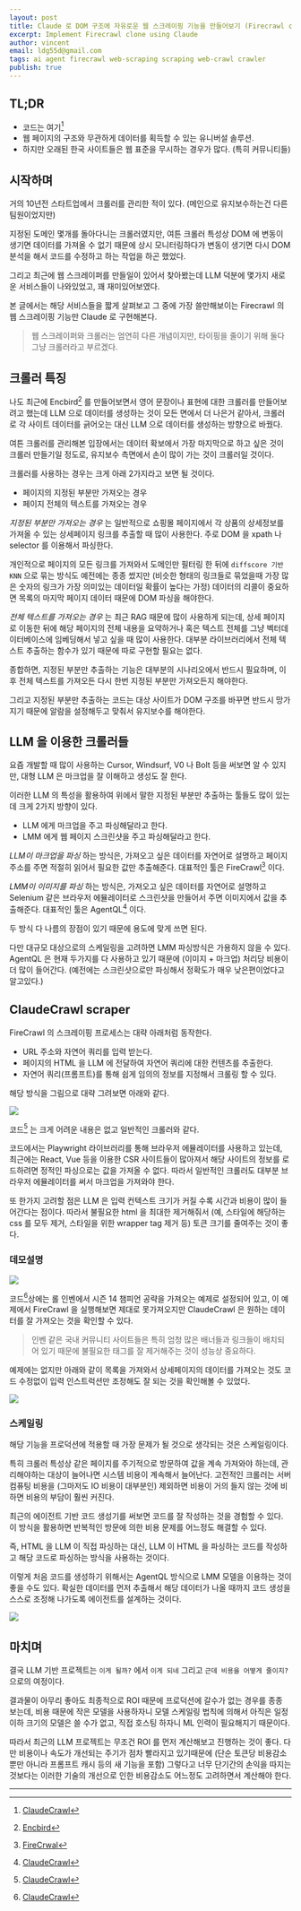 ```yaml
---
layout: post
title: Claude 로 DOM 구조에 자유로운 웹 스크레이핑 기능을 만들어보기 (Firecrawl clone)
excerpt: Implement Firecrawl clone using Claude
author: vincent
email: ldg55d@gmail.com
tags: ai agent firecrawl web-scraping scraping web-crawl crawler
publish: true
---
```


## TL;DR

- 코드는 여기[^4]
- 웹 페이지의 구조와 무관하게 데이터를 획득할 수 있는 유니버설 솔루션.
- 하지만 오래된 한국 사이트들은 웹 표준을 무시하는 경우가 많다. (특히 커뮤니티들)

## 시작하며

거의 10년전 스타트업에서 크롤러를 관리한 적이 있다. (메인으로 유지보수하는건 다른 팀원이었지만)

지정된 도메인 몇개를 돌아다니는 크롤러였지만, 여튼 크롤러 특성상 DOM 에 변동이 생기면 데이터를 가져올 수 없기 때문에 상시 모니터링하다가 변동이 생기면 다시 DOM 분석을 해서 코드를 수정하고 하는 작업을 하곤 했었다.

그리고 최근에 웹 스크레이퍼를 만들일이 있어서 찾아봤는데 LLM 덕분에 몇가지 새로운 서비스들이 나와있었고, 꽤 재미있어보였다.

본 글에서는 해당 서비스들을 짧게 살펴보고 그 중에 가장 쓸만해보이는 Firecrawl 의 웹 스크레이핑 기능만 Claude 로 구현해본다.

> 웹 스크레이퍼와 크롤러는 엄연히 다른 개념이지만, 타이핑을 줄이기 위해 둘다 그냥 크롤러라고 부르겠다.

## 크롤러 특징

나도 최근에 Encbird[^1] 를 만들어보면서 영어 문장이나 표현에 대한 크롤러를 만들어보려고 했는데 LLM 으로 데이터를 생성하는 것이 모든 면에서 더 나은거 같아서, 크롤러로 각 사이트 데이터를 긁어오는 대신 LLM 으로 데이터를 생성하는 방향으로 바꿨다.

여튼 크롤러를 관리해본 입장에서는 데이터 확보에서 가장 마지막으로 하고 싶은 것이 크롤러 만들기일 정도로, 유지보수 측면에서 손이 많이 가는 것이 크롤러일 것이다.

크롤러를 사용하는 경우는 크게 아래 2가지라고 보면 될 것이다.
- 페이지의 지정된 부분만 가져오는 경우
- 페이지 전체의 텍스트를 가져오는 경우

*지정된 부분만 가져오는 경우* 는 일반적으로 쇼핑몰 페이지에서 각 상품의 상세정보를 가져올 수 있는 상세페이지 링크를 추출할 때 많이 사용한다. 주로 DOM 을 xpath 나 selector 를 이용해서 파싱한다.

개인적으로 페이지의 모든 링크를 가져와서 도메인만 필터링 한 뒤에 `diffscore 기반 KNN` 으로 묶는 방식도 예전에는 종종 썼지만 (비슷한 형태의 링크들로 묶었을때 가장 많은 숫자의 링크가 가장 의미있는 데이터일 확률이 높다는 가정) 데이터의 리콜이 중요하면 목록의 마지막 페이지 데이터 때문에 DOM 파싱을 해야한다.

*전체 텍스트를 가져오는 경우* 는 최근 RAG 때문에 많이 사용하게 되는데, 상세 페이지로 이동한 뒤에 해당 페이지의 전체 내용을 요약하거나 혹은 텍스트 전체를 그냥 벡터데이터베이스에 임베딩해서 넣고 싶을 때 많이 사용한다. 대부분 라이브러리에서 전체 텍스트 추출하는 함수가 있기 때문에 따로 구현할 필요는 없다.

종합하면, 지정된 부분만 추출하는 기능은 대부분의 시나리오에서 반드시 필요하며, 이후 전체 텍스트를 가져오든 다시 한번 지정된 부분만 가져오든지 해야한다.

그리고 지정된 부분만 추출하는 코드는 대상 사이트가 DOM 구조를 바꾸면 반드시 망가지기 때문에 알람을 설정해두고 맞춰서 유지보수를 해야한다.

## LLM 을 이용한 크롤러들

요즘 개발할 때 많이 사용하는 Cursor, Windsurf, V0 나 Bolt 등을 써보면 알 수 있지만, 대형 LLM 은 마크업을 잘 이해하고 생성도 잘 한다.

이러한 LLM 의 특성을 활용하여 위에서 말한 지정된 부분만 추출하는 툴들도 많이 있는데 크게 2가지 방향이 있다.

- LLM 에게 마크업을 주고 파싱해달라고 한다.
- LMM 에게 웹 페이지 스크린샷을 주고 파싱해달라고 한다.

*LLM이 마크업을 파싱* 하는 방식은, 가져오고 싶은 데이터를 자연어로 설명하고 페이지 주소를 주면 적절히 읽어서 필요한 값만 추출해준다. 대표적인 툴은 FireCrawl[^2] 이다. 

*LMM이 이미지를 파싱* 하는 방식은, 가져오고 싶은 데이터를 자연어로 설명하고 Selenium 같은 브라우저 에뮬레이터로 스크린샷을 만들어서 주면 이미지에서 값을 추출해준다. 대표적인 툴은 AgentQL[^4] 이다.

두 방식 다 나름의 장점이 있기 때문에 용도에 맞게 쓰면 된다. 

다만 대규모 대상으로의 스케일링을 고려하면 LMM 파싱방식은 가용하지 않을 수 있다.
AgentQL 은 현재 두가지를 다 사용하고 있기 때문에 (이미지 + 마크업) 처리당 비용이 더 많이 들어간다. (예전에는 스크린샷으로만 파싱해서 정확도가 매우 낮은편이었다고 알고있다.)

## ClaudeCrawl scraper

FireCrawl 의 스크레이핑 프로세스는 대략 아래처럼 동작한다.

- URL 주소와 자연어 쿼리를 입력 받는다.
- 페이지의 HTML 을 LLM 에 전달하여 자연어 쿼리에 대한 컨텐츠를 추출한다.
- 자연어 쿼리(프롬프트)를 통해 쉽게 임의의 정보를 지정해서 크롤링 할 수 있다.

해당 방식을 그림으로 대략 그려보면 아래와 같다.

![](/assets/img/2025/0111/scrape.png)

코드[^4] 는 크게 어려운 내용은 없고 일반적인 크롤러와 같다.

코드에서는 Playwright 라이브러리를 통해 브라우저 에뮬레이터를 사용하고 있는데, 최근에는 React, Vue 등을 이용한 CSR 사이트들이 많아져서 해당 사이트의 정보를 로드하려면 정적인 파싱으로는 값을 가져올 수 없다. 따라서 일반적인 크롤러도 대부분 브라우저 에뮬레이터를 써서 마크업을 가져와야 한다.

또 한가지 고려할 점은 LLM 은 입력 컨텍스트 크기가 커질 수록 시간과 비용이 많이 들어간다는 점이다. 따라서 불필요한 html 을 최대한 제거해줘서 (예, 스타일에 해당하는 css 를 모두 제거, 스타일을 위한 wrapper tag 제거 등) 토큰 크기를 줄여주는 것이 좋다.

### 데모설명

![](/assets/img/2025/0111/demo.png)

코드[^4]상에는 롤 인벤에서 시즌 14 챔피언 공략을 가져오는 예제로 설정되어 있고, 이 예제에서 FireCrawl 을 실행해보면 제대로 못가져오지만 ClaudeCrawl 은 원하는 데이터를 잘 가져오는 것을 확인할 수 있다.

> 인벤 같은 국내 커뮤니티 사이트들은 특히 엄청 많은 배너들과 링크들이 배치되어 있기 때문에 불필요한 태그를 잘 제거해주는 것이 성능상 중요하다.

예제에는 없지만 아래와 같이 목록을 가져와서 상세페이지의 데이터를 가져오는 것도 코드 수정없이 입력 인스트럭션만 조정해도 잘 되는 것을 확인해볼 수 있었다.

![](/assets/img/2025/0111/crawl.png)

### 스케일링

해당 기능을 프로덕션에 적용할 때 가장 문제가 될 것으로 생각되는 것은 스케일링이다.

특히 크롤러 특성상 같은 페이지를 주기적으로 방문하여 값을 계속 가져와야 하는데, 관리해야하는 대상이 늘어나면 시스템 비용이 계속해서 늘어난다. 고전적인 크롤러는 서버컴퓨팅 비용을 (그마저도 IO 비용이 대부분인) 제외하면 비용이 거의 들지 않는 것에 비하면 비용의 부담이 훨씬 커진다.

최근의 에이전트 기반 코드 생성기를 써보면 코드를 잘 작성하는 것을 경험할 수 있다. 이 방식을 활용하면 반복적인 방문에 의한 비용 문제를 어느정도 해결할 수 있다.

즉, HTML 을 LLM 이 직접 파싱하는 대신, LLM 이 HTML 을 파싱하는 코드를 작성하고 해당 코드로 파싱하는 방식을 사용하는 것이다.

이렇게 처음 코드를 생성하기 위해서는 AgentQL 방식으로 LMM 모델을 이용하는 것이 좋을 수도 있다. 확실한 데이터를 먼저 추출해서 해당 데이터가 나올 때까지 코드 생성을 스스로 조정해 나가도록 에이전트를 설계하는 것이다.

![](/assets/img/2025/0111/ultimate.png)

## 마치며

결국 LLM 기반 프로젝트는 `이게 될까?` 에서 `이게 되네` 그리고 `근데 비용을 어떻게 줄이지?` 으로의 여정이다.

결과물이 아무리 좋아도 최종적으로 ROI 때문에 프로덕션에 갈수가 없는 경우를 종종 보는데, 비용 때문에 작은 모델을 사용하자니 모델 스케일링 법칙에 의해서 아직은 일정 이하 크기의 모델은 쓸 수가 없고, 직접 호스팅 하자니 ML 인력이 필요해지기 때문이다.

따라서 최근의 LLM 프로젝트는 무조건 ROI 를 먼저 계산해보고 진행하는 것이 좋다. 다만 비용이나 속도가 개선되는 주기가 점차 빨라지고 있기때문에 (단순 토큰당 비용감소 뿐만 아니라 프롬프트 캐시 등의 새 기능을 포함) 그렇다고 너무 단기간의 손익을 따지는 것보다는 이러한 기술의 개선으로 인한 비용감소도 어느정도 고려하면서 계산해야 한다.

---

[^1]: [Encbird](https://www.encbird.com)
[^2]: [FireCrwal](https://firecrawl.dev)
[^3]: [AgentQL](https://www.agentql.com/)
[^4]: [ClaudeCrawl](https://github.com/haandol/claudecrawl/blob/main/notebooks/claude-crawl-scraper.ipynb)